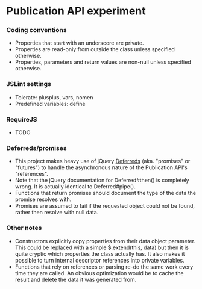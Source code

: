 Publication API experiment
==========================

### Coding conventions
- Properties that start with an underscore are private.
- Properties are read-only from outside the class unless specified otherwise.
- Properties, parameters and return values are non-null unless specified otherwise.

### JSLint settings
- Tolerate: plusplus, vars, nomen
- Predefined variables: define

### RequireJS
- TODO

### Deferreds/promises
- This project makes heavy use of jQuery [Deferreds](http://api.jquery.com/category/deferred-object/) (aka. "promises" or "futures") to handle the asynchronous nature
  of the Publication API's "references".
- Note that the jQuery documentation for Deferred#then() is completely wrong. It is actually identical to Deferred#pipe().
- Functions that return promises should document the type of the data the promise resolves with.
- Promises are assumed to fail if the requested object could not be found, rather then resolve with null data.

### Other notes
- Constructors explicitly copy properties from their data object parameter. This could be replaced with a
  simple $.extend(this, data) but then it is quite cryptic which properties the class actually has. It also makes it
  possible to turn internal descriptor references into private variables.
- Functions that rely on references or parsing re-do the same work every time they are called.
  An obvious optimization would be to cache the result and delete the data it was generated from.
